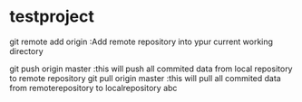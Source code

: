 # testproject
git remote add origin <git url> :Add remote repository into ypur current working directory


git push origin master :this will push all commited data from local repository to remote repository
git pull origin master :this will pull all commited data from  remoterepository to  localrepository
abc
